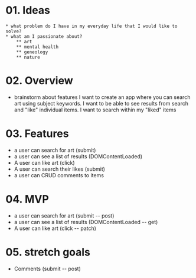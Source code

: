 # 01. Ideas

    * what problem do I have in my everyday life that I would like to solve?
    * what am I passionate about?
        ** art
        ** mental health
        ** geneology 
        ** nature 

# 02. Overview
* brainstorm about features
I want to create an app where you can search art using subject keywords. I want to be able to see results from search and "like" individual items. I want to search within my "liked" items

# 03. Features
*  a user can search for art (submit)
* a user can see a list of results (DOMContentLoaded)
* A user can like art (click)
* A user can search their likes (submit)
* a user can CRUD comments to items

# 04. MVP
* a user can search for art (submit -- post)
* a user can see a list of results (DOMContentLoaded -- get)
* A user can like art (click -- patch)

# 05. stretch goals
* Comments (submit -- post)